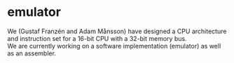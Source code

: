 # emulator
We (Gustaf Franzén and Adam Månsson) have designed a CPU architecture and instruction set for a 16-bit CPU with a 32-bit memory bus.\
We are currently working on a software implementation (emulator) as well as an assembler.

